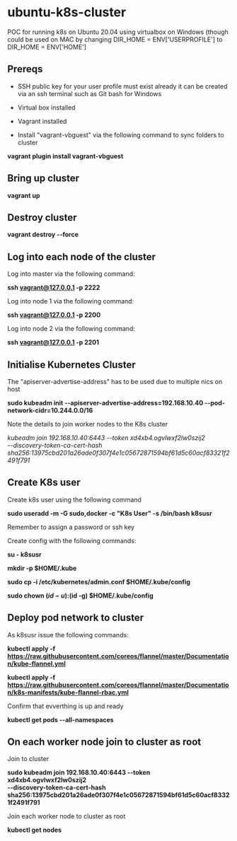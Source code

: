 # ubuntu-k8s-cluster
POC for running k8s on Ubuntu 20.04 using virtualbox on Windows (though could be used on MAC by changing DIR_HOME = ENV['USERPROFILE'] to DIR_HOME = ENV['HOME']

## Prereqs

* SSH public key for your user profile must exist already it can be created via an ssh terminal such as Git bash for Windows

* Virtual box installed

* Vagrant installed

* Install "vagrant-vbguest" via the following command to sync folders to cluster

**vagrant plugin install vagrant-vbguest**

## Bring up cluster

**vagrant up**

## Destroy cluster

**vagrant destroy --force**

## Log into each node of the cluster

Log into master via the following command:

**ssh vagrant@127.0.0.1 -p 2222**

Log into node 1 via the following command:

**ssh vagrant@127.0.0.1 -p 2200**

Log into node 2 via the following command: 

**ssh vagrant@127.0.0.1 -p 2201**

## Initialise Kubernetes Cluster

The "apiserver-advertise-address" has to be used due to multiple nics on host

**sudo kubeadm init --apiserver-advertise-address=192.168.10.40 --pod-network-cidr=10.244.0.0/16**

Note the details to join worker nodes to the K8s cluster

*kubeadm join 192.168.10.40:6443 --token xd4xb4.ogvlwxf2lw0szij2 \
    --discovery-token-ca-cert-hash sha256:13975cbd201a26ade0f307f4e1c05672871594bf61d5c60acf83321f2491f791*


## Create K8s user

Create k8s user using the following command

**sudo useradd -m -G sudo,docker -c "K8s User" -s /bin/bash k8susr**

Remember to assign a password or ssh key

Create config with the following commands:

**su - k8susr**

**mkdir -p $HOME/.kube**

**sudo cp -i /etc/kubernetes/admin.conf $HOME/.kube/config**

**sudo chown $(id -u):$(id -g) $HOME/.kube/config**

## Deploy pod network to cluster

As k8susr issue the following commands:

**kubectl apply -f https://raw.githubusercontent.com/coreos/flannel/master/Documentation/kube-flannel.yml**

**kubectl apply -f https://raw.githubusercontent.com/coreos/flannel/master/Documentation/k8s-manifests/kube-flannel-rbac.yml**

Confirm that evverthing is up and ready

**kubectl get pods --all-namespaces**

## On each worker node join to cluster as root


Join to cluster

**sudo kubeadm join 192.168.10.40:6443 --token xd4xb4.ogvlwxf2lw0szij2 \
    --discovery-token-ca-cert-hash sha256:13975cbd201a26ade0f307f4e1c05672871594bf61d5c60acf83321f2491f791**

Join each worker node to cluster as root

**kubectl get nodes**






